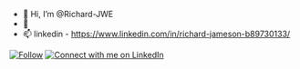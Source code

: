 - 👋 Hi, I’m @Richard-JWE
- 🌱 
- 📫 linkedin - https://www.linkedin.com/in/richard-jameson-b89730133/
<!-- Place this tag where you want the button to render. -->
[![Follow](https://img.shields.io/github/followers/Richard-JWE?label=Follow&style=social)](https://github.com/Richard-JWE)
[![Connect with me on LinkedIn](https://img.shields.io/badge/LinkedIn-Connect-blue?style=for-the-badge&logo=linkedin)](https://www.linkedin.com/in/richard-jameson-b89730133/)


